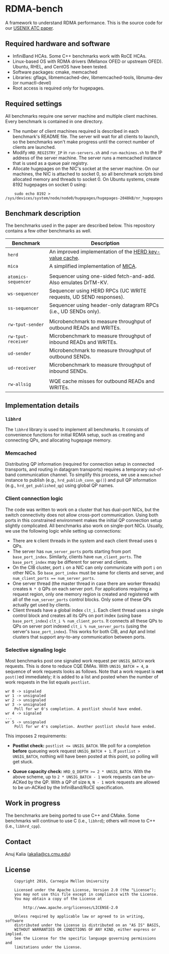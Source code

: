 # RDMA-bench
A framework to understand RDMA performance. This is the source code for our
[USENIX ATC paper](http://www.cs.cmu.edu/~akalia/doc/atc16/rdma_bench_atc.pdf).

## Required hardware and software
 * InfiniBand HCAs. Some C++ benchmarks work with RoCE HCAs.
 * Linux-based OS with RDMA drivers (Mellanox OFED or upstream OFED). Ubuntu,
   RHEL, and CentOS have been tested.
 * Software packages: cmake, memcached
 * Libraries: gflags, libmemcached-dev, libmemcached-tools, libnuma-dev (or numactl-devel)
 * Root access is required only for hugepages.

## Required settings
All benchmarks require one server machine and multiple client machines. Every
benchmark is contained in one directory.
 * The number of client machines required is described in each benchmark's README
   file. The server will wait for all clients to launch, so the benchmarks won't
   make progress until the correct number of clients are launched.
 * Modify `HRD_REGISTRY_IP` in `run-servers.sh` and `run-machines.sh` to the IP
   address of the server machine. The server runs a memcached instance that is
   used as a queue pair registry.
 * Allocate hugepages on the NIC's socket at the server machine. On our machines,
   the NIC is attached to socket 0, so all benchmark scripts bind allocated
   memory and threads to socket 0. On Ubuntu systems, create 8192 hugepages on
   socket 0 using:
```	
	sudo echo 8192 > /sys/devices/system/node/node0/hugepages/hugepages-2048kB/nr_hugepages
```
   
## Benchmark description
The benchmarks used in the paper are described below. This repository contains
a few other benchmarks as well.

| Benchmark | Description |
| ------------- | ------------- |
| `herd` | An improved implementation of the [HERD key-value cache](http://www.cs.cmu.edu/~akalia/doc/sigcomm14/herd_readable.pdf). |
| `mica` | A simplified implementation of [MICA](https://github.com/efficient/mica). |
| | |
| `atomics-sequencer` | Sequencer using one-sided fetch-and-add. Also emulates DrTM-KV. |
| `ws-sequencer` | Sequencer using HERD RPCs (UC WRITE requests, UD SEND responses). |
| `ss-sequencer` | Sequencer using header-only datagram RPCs (i.e., UD SENDs only). |
| | |
| `rw-tput-sender` | Microbenchmark to measure throughput of outbound READs and WRITEs. |
| `rw-tput-receiver` | Microbenchmark to measure throughput of inbound READs and WRITEs. |
| `ud-sender` | Microbenchmark to measure throughput of outbound SENDs. |
| `ud-receiver` | Microbenchmark to measure throughput of inbound SENDs. |
| | |
| `rw-allsig` | WQE cache misses for outbound READs and WRITEs. |


## Implementation details

### `libhrd`
The `libhrd` library is used to implement all benchmarks. It consists of
convenience functions for initial RDMA setup, such as creating and connecting
QPs, and allocating hugepage memory.

### Memcached
Distributing QP information (required for connection setup in connected
transports, and routing in datagram transports) requires a temporary out-of-band
communication channel. To simplify this process, we use a `memcached` instance
to publish (e.g., `hrd_publish_conn_qp()`) and pull QP information (e.g.,
`hrd_get_published_qp`) using global QP names.

### Client connection logic
The code was written to work on a cluster that has dual-port NICs, but the switch
connectivity does not allow cross-port communication. Using both ports in this
constrained environment makes the initial QP connection setup slightly
complicated. All benchmarks also work on single-port NICs. Usually, we use the
following logic while setting up connections:

* There are `N` client threads in the system and each client thread uses `Q` QPs.
* The server has `num_server_ports` ports starting from port `base_port_index`.
  Similarly, clients have `num_client_ports`. The `base_port_index` may be
  different for server and clients.
* On the CIB cluster, port `i` on a NIC can only communicate with port `i`
  on other NICs. So `base_port_index` must be same for clients and server, and
  `num_client_ports == num_server_ports`.
* One server thread (the master thread in case there are worker threads) creates
  `N * Q` QPs on each server port. For applications requiring a request region,
  only one memory region is created and registered with all of the
  `num_server_ports` control blocks. Only some of these QPs actually get used by
  clients.
* Client threads have a global index `clt_i`. Each client thread uses a single
  control block and creates all its QPs on port index (using base
  `base_port_index`) `clt_i % num_client_ports`. It connects all these QPs to
  QPs on server port indexed `clt_i % num_server_ports` (using the server's
  `base_port_index`). This works for both CIB, and Apt and Intel clusters that
  support any-to-any communication between ports.

### Selective signaling logic
Most benchmarks post one signaled work request per `UNSIG_BATCH` work requests.
This is done to reduce CQE DMAs. With `UNSIG_BATCH = 4`, a sequence of work
requests looks as follows. Note that a work request is **not** `post()`ed
immediately; it is added to a list and posted when the number of work requests
in the list equals `postlist`.

```
wr 0 -> signaled
wr 1 -> unsignaled
wr 2 -> unsignaled
wr 3 -> unsignaled
	Poll for wr 0's completion. A postlist should have ended.
wr 4 -> signaled
...
wr 5 -> unsignaled
	Poll for wr 4's completion. Another postlist should have ended.
```

This imposes 2 requirements:

 * **Postlist check:** `postlist <= UNSIG_BATCH`. We poll for a completion
**before** queueing work request `UNSIG_BATCH + 1`. If `postlist > UNSIG_BATCH`,
nothing will have been posted at this point, so polling will get stuck.

 * **Queue capacity check:** `HRD_Q_DEPTH >= 2 * UNSIG_BATCH`. With the above
scheme, up to `2 * UNSIG_BATCH - 1` work requests can be un-ACKed by the QP.
With a QP of size `N`, `N - 1` work requests are allowed to be un-ACKed by the
InfiniBand/RoCE specification.

## Work in progress
The benchmarks are being ported to use C++ and CMake. Some benchmarks will
continue to use C (i.e., `libhrd`); others will move to C++ (i.e., `libhrd_cpp`).

## Contact
Anuj Kalia (akalia@cs.cmu.edu)

## License
		Copyright 2016, Carnegie Mellon University

        Licensed under the Apache License, Version 2.0 (the "License");
        you may not use this file except in compliance with the License.
        You may obtain a copy of the License at

            http://www.apache.org/licenses/LICENSE-2.0

        Unless required by applicable law or agreed to in writing, software
        distributed under the License is distributed on an "AS IS" BASIS,
        WITHOUT WARRANTIES OR CONDITIONS OF ANY KIND, either express or implied.
        See the License for the specific language governing permissions and
        limitations under the License.
